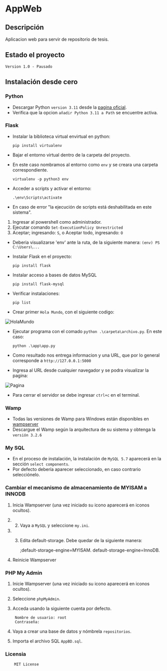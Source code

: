 # AppWeb 

## Descripción
Aplicacion web para servir de repositorio de tesis.

## Estado el proyecto
    Version 1.0 - Pausado

## Instalación desde cero

### Python
- Descargar Python `version 3.11` desde la [pagina oficial](https://www.python.org/).
- Verifica que la opcion `añadir Python 3.11 a Path` se encuentre activa.

### Flask

- Instalar la biblioteca virtual envirtual en python:

      pip install virtualenv

- Bajar el entorno virtual dentro de la carpeta del proyecto. 
- En este caso nombramos al entorno como `env` y se creara una carpeta correspondiente.

      virtualenv -p python3 env

- Acceder a scripts y activar el entorno:

      .\env\Scripts\activate

- En caso de error "la ejecución de scripts está deshabilitada en este sistema".
1. Ingresar al powershell como administrador.
2. Ejecutar comando `Set-ExecutionPolicy Unrestricted`
3. Aceptar; ingresando: `S`, o Aceptar todo, ingresando: `O`

- Deberia visualizarse 'env' ante la ruta, de la siguiente manera: `(env) PS C:\Users\...`
- Instalar Flask en el proyecto:

      pip install flask
      
- Instalar acceso a bases de datos MySQL

      pip install flask-mysql

- Verificar instalaciones:

      pip list

- Crear primer `Hola Mundo`, con el siguiente codigo:
 
![HolaMundo](https://user-images.githubusercontent.com/115717996/206082127-c1bb35ca-62c9-4fb4-ad7d-365849d23a55.png)


- Ejecutar programa con el comado `python .\carpeta\archivo.py`. En este caso:

      python .\app\app.py

- Como resultado nos entrega informacion y una URL, que por lo general corresponde a `http://127.0.0.1:5000`
- Ingresa al URL desde cualquier navegador y se podra visualizar la pagina:

![Pagina](https://user-images.githubusercontent.com/115717996/206081829-c855a30b-9d6c-4090-8602-5a5ab50ddc62.png)

- Para cerrar el servidor se debe ingresar `ctrl+c` en el terminal.

### Wamp
 - Todas las versiones de Wamp para Windows están disponibles en [wampserver](https://www.wampserver.com/en/)
 - Descargue el Wamp según la arquitectura de su sistema y obtenga la `versión 3.2.6`
 
### My SQL
- En el proceso de instalación, la instalación de `MySQL 5.7` aparecerá en la sección `select components`.
- Por defecto debería aparecer seleccionado, en caso contrario selecciónelo.

### Cambiar el mecanismo de almacenamiento de MYISAM a INNODB
1. Inicia Wampserver (una vez iniciado su icono aparecerá en iconos ocultos).
2. 2. Vaya a `MySQL` y seleccione `my.ini`.
3. 3. Edita default-storage. Debe quedar de la siguiente manera:

		;default-storage-engine=MYISAM.
		default-storage-engine=InnoDB.
		
4. Reinicie Wampserver


### PHP My Admin
1. Inicie Wampserver (una vez iniciado su icono aparecerá en iconos ocultos).
2. Seleccione `phpMyAdmin`.
3. Acceda usando la siguiente cuenta por defecto.

		Nombre de usuario: root
		Contraseña: 
		
4. Vaya a crear una base de datos y nómbrela `repositorios`.
5. Importa el archivo SQL `AppBD.sql`.

### Licensia

        MIT License
